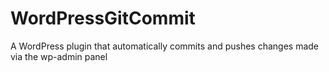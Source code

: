 # WordPressGitCommit
A WordPress plugin that automatically commits and pushes changes made via the wp-admin panel
